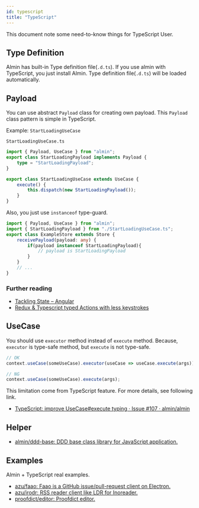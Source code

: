 ```yaml
---
id: typescript
title: "TypeScript"
---
```


This document note some need-to-know things for TypeScript User.

## Type Definition

Almin has built-in Type definition file(`.d.ts`).
If you use almin with TypeScript, you just install Almin.
Type definition file(`.d.ts`) will be loaded automatically.

## Payload

You can use abstract `Payload` class for creating own payload.
This `Payload` class pattern is simple in TypeScript.

Example: `StartLoadingUseCase`

`StartLoadingUseCase.ts`
```ts
import { Payload, UseCase } from "almin";
export class StartLoadingPayload implements Payload {
    type = "StartLoadingPayload";
}

export class StartLoadingUseCase extends UseCase {
    execute() {
        this.dispatch(new StartLoadingPayload());
    }
}
```

Also, you just use `instanceof` type-guard. 

```ts
import { Payload, UseCase } from "almin";
import { StartLoadingPayload } from "./StartLoadingUseCase.ts";
export class ExampleStore extends Store {
    receivePayload(payload: any) {
        if(payload instanceof StartLoadingPayload){
            // payload is StartLoadingPayload
        }
    }
    // ...
}
```

### Further reading

- [Tackling State – Angular](https://vsavkin.com/managing-state-in-angular-2-applications-caf78d123d02)
- [Redux & Typescript typed Actions with less keystrokes](https://medium.com/@martin_hotell/redux-typescript-typed-actions-with-less-keystrokes-d984063901d)

## UseCase

You should use `executor` method instead of `execute` method.
Because, `executor` is type-safe method, but `execute` is not type-safe.

```ts
// OK
context.useCase(someUseCase).executor(useCase => useCase.execute(args))
```

```ts
// NG
context.useCase(someUseCase).execute(args);
```

This limitation come from TypeScript feature.
For more details, see following link.

- [TypeScript: improve UseCase#execute typing · Issue #107 · almin/almin](https://github.com/almin/almin/issues/107 "TypeScript: improve UseCase#execute typing · Issue #107 · almin/almin")

## Helper

- [almin/ddd-base: DDD base class library for JavaScript application.](https://github.com/almin/ddd-base "almin/ddd-base: DDD base class library for JavaScript application.")

## Examples

Almin + TypeScript real examples.

- [azu/faao: Faao is a GitHub issue/pull-request client on Electron.](https://github.com/azu/faao)
- [azu/irodr: RSS reader client like LDR for Inoreader.](https://github.com/azu/irodr)
- [proofdict/editor: Proofdict editor.](https://github.com/proofdict/editor)
